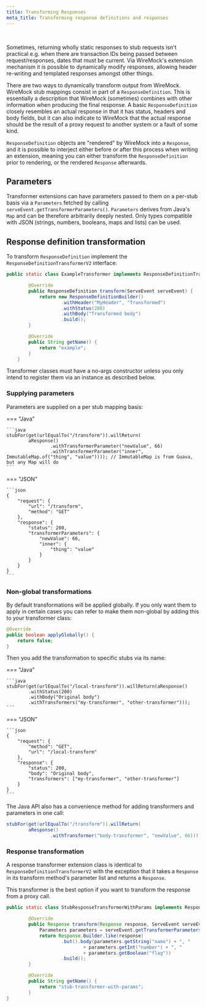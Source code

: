 ```yaml
---
title: Transforming Responses
meta_title: Transforming response definitions and responses
---
```


<br>

Sometimes, returning wholly static responses to stub requests isn't
practical e.g. when there are transaction IDs being passed between
request/responses, dates that must be current. Via WireMock's extension
mechanism it is possible to dynamically modify responses, allowing
header re-writing and templated responses amongst other things.

There are two ways to dynamically transform output from WireMock.
WireMock stub mappings consist in part of a `ResponseDefinition`. This
is essentially a description that WireMock (sometimes) combines with
other information when producing the final response. A basic
`ResponseDefinition` closely resembles an actual response in that it has
status, headers and body fields, but it can also indicate to WireMock
that the actual response should be the result of a proxy request to
another system or a fault of some kind.

`ResponseDefinition` objects are "rendered" by WireMock into a
`Response`, and it is possible to interject either before or after this
process when writing an extension, meaning you can either transform the
`ResponseDefinition` prior to rendering, or the rendered `Response`
afterwards.

## Parameters

Transformer extensions can have parameters passed to them on a per-stub
basis via a `Parameters` fetched by calling `serveEvent.getTransformerParameters()`.
`Parameters` derives from Java's `Map` and can be therefore arbitrarily
deeply nested. Only types compatible with JSON (strings, numbers,
booleans, maps and lists) can be used.

## Response definition transformation

To transform `ResponseDefinition` implement the `ResponseDefinitionTransformerV2` interface:

```java
public static class ExampleTransformer implements ResponseDefinitionTransformerV2 {

        @Override
        public ResponseDefinition transform(ServeEvent serveEvent) {
            return new ResponseDefinitionBuilder()
                    .withHeader("MyHeader", "Transformed")
                    .withStatus(200)
                    .withBody("Transformed body")
                    .build();
        }

        @Override
        public String getName() {
            return "example";
        }
    }
```

Transformer classes must have a no-args constructor unless you only
intend to register them via an instance as described below.

### Supplying parameters

Parameters are supplied on a per stub mapping basis:

=== "Java"

    ```java
    stubFor(get(urlEqualTo("/transform")).willReturn(
            aResponse()
                    .withTransformerParameter("newValue", 66)
                    .withTransformerParameter("inner", ImmutableMap.of("thing", "value")))); // ImmutableMap is from Guava, but any Map will do
    ```

=== "JSON"

    ```json
    {
        "request": {
            "url": "/transform",
            "method": "GET"
        },
        "response": {
            "status": 200,
            "transformerParameters": {
                "newValue": 66,
                "inner": {
                    "thing": "value"
                }
            }
        }
    }
    ```


### Non-global transformations

By default transformations will be applied globally. If you only want
them to apply in certain cases you can refer to make them non-global by
adding this to your transformer class:

```java
@Override
public boolean applyGlobally() {
    return false;
}
```

Then you add the transformation to specific stubs via its name:

=== "Java"

    ```java
    stubFor(get(urlEqualTo("/local-transform")).willReturn(aResponse()
            .withStatus(200)
            .withBody("Original body")
            .withTransformers("my-transformer", "other-transformer")));
    ```

=== "JSON"

    ```json
    {
        "request": {
            "method": "GET",
            "url": "/local-transform"
        },
        "response": {
            "status": 200,
            "body": "Original body",
            "transformers": ["my-transformer", "other-transformer"]
        }
    }
    ```

The Java API also has a convenience method for adding transformers and
parameters in one call:

```java
stubFor(get(urlEqualTo("/transform")).willReturn(
        aResponse()
                .withTransformer("body-transformer", "newValue", 66)));
```

### Response transformation

A response transformer extension class is identical to `ResponseDefinitionTransformerV2` with the exception that it takes a
`Response` in its transform method's parameter list and returns a `Response`.

This transformer is the best option if you want to transform the response from a proxy call.

```java
public static class StubResponseTransformerWithParams implements ResponseTransformerV2 {

        @Override
        public Response transform(Response response, ServeEvent serveEvent) {
            Parameters parameters = serveEvent.getTransformerParameters();
            return Response.Builder.like(response)
                    .but().body(parameters.getString("name") + ", "
                            + parameters.getInt("number") + ", "
                            + parameters.getBoolean("flag"))
                    .build();
        }

        @Override
        public String getName() {
            return "stub-transformer-with-params";
        }
}
```
